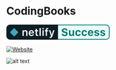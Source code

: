 # CodingBooks

<a href="https://codingbooks.netlify.app"><img src="https://github.com/mohitjaisal/GifStore/blob/master/Raw%20Images/Netlify%20Success.svg" alt="Netlify Status"></a>

[![Website](https://img.shields.io/website?label=codingbooks.netlify.app&style=for-the-badge&url=https%3A%2F%2Fmohitjaisal.com)](https://codingbooks.netlify.app)




![alt text](https://github.com/mohitjaisal/GifStore/blob/master/codingbooksgif.gif)
